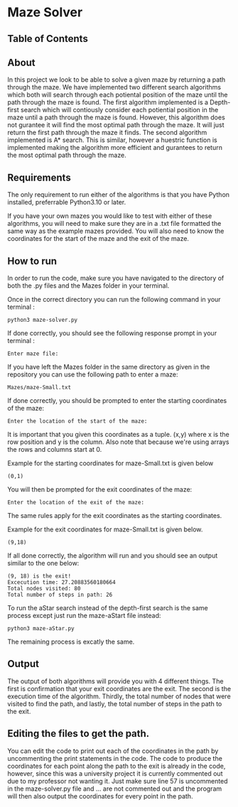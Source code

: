 # Maze Solver




## Table of Contents


## About 

In this project we look to be able to solve a given maze by returning a path through the maze. We have implemented two different search algorithms which both will search through each potiental position of the maze until the path through the maze is found. The first algorithm implemented is a Depth-first search which will contiously consider each potiential position in the maze until a path through the maze is found. However, this algorithm does not gurantee it will find the most optimal path through the maze. It will just return the first path through the maze it finds. The second algorithm implemented is A* search. This is similar, however a huestric function is implemented making the algorithm more efficient and gurantees to return the most optimal path through the maze.

## Requirements

The only requirement to run either of the algorithms is that you have Python installed, preferrable Python3.10 or later. 

If you have your own mazes you would like to test with either of these algorithms, you will need to make sure they are in a .txt file formatted the same way as the example mazes provided. You will also need to know the coordinates for the start of the maze and the exit of the maze. 

## How to run

In order to run the code, make sure you have navigated to the directory of both the .py files and the Mazes folder in your terminal. 

Once in the correct directory you can run the following command in your terminal :

```console
python3 maze-solver.py
```
If done correctly, you should see the following response prompt in your terminal :

```console
Enter maze file:
```
If you have left the Mazes folder in the same directory as given in the repository you can use the following path to enter a maze:

```console
Mazes/maze-Small.txt
```

If done correctly, you should be prompted to enter the starting coordinates of the maze:

```console
Enter the location of the start of the maze: 
```
It is important that you given this coordinates as a tuple. (x,y) where x is the row position and y is the column. Also note that because we're using arrays the rows and columns start at 0. 

Example for the starting coordinates for maze-Small.txt is given below 

```console
(0,1)
```
You will then be prompted for the exit coordinates of the maze:

```console
Enter the location of the exit of the maze:
```
The same rules apply for the exit coordinates as the starting coordinates. 

Example for the exit coordinates for maze-Small.txt is given below.

```console
(9,18)
```

If all done correctly, the algorithm will run and you should see an output similar to the one below:

```console
(9, 18) is the exit!
Excecution time: 27.20883560180664
Total nodes visited: 80
Total number of steps in path: 26
```

To run the aStar search instead of the depth-first search is the same process except just run the maze-aStart file instead:

```console
python3 maze-aStar.py
```

The remaining process is excatly the same.


## Output

The output of both algorithms will provide you with 4 different things. The first is confirmation that your exit coordinates are the exit. The second is the execution time of the algorithm. Thirdly, the total number of nodes that were visited to find the path, and lastly, the total number of steps in the path to the exit. 


## Editing the files to get the path.

You can edit the code to print out each of the coordinates in the path by uncommenting the print statements in the code. The code to produce the coordinates for each point along the path to the exit is already in the code, however, since this was a university project it is currently commented out due to my professor not wanting it. Just make sure line 57 is uncommented in the maze-solver.py file and  ... are not commented out and the program will then also output the coordinates for every point in the path.
